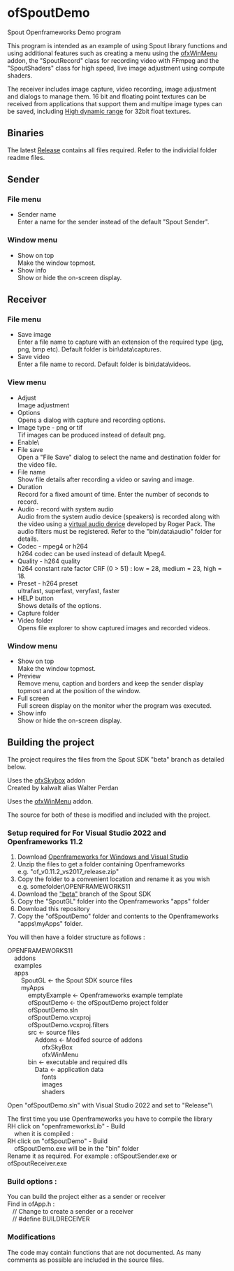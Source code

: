 # ofSpoutDemo
Spout Openframeworks Demo program

This program is intended as an example of using Spout library functions and using additional features such as creating a menu using the [ofxWinMenu](https://github.com/leadedge/ofxWinMenu) addon, the "SpoutRecord" class for recording video with FFmpeg and the "SpoutShaders" class for high speed, live image adjustment using compute shaders.

The receiver includes image capture, video recording, image adjustment and dialogs to manage them. 16 bit and floating point textures can be received from applications that support them and multipe image types can be saved, including [High dynamic range](https://paulbourke.net/dataformats/pic/index.html) for 32bit float textures.

## Binaries

The latest [Release](https://github.com/leadedge/ofSpoutDemo/releases) contains all files required. Refer to the individial folder readme files.

## Sender

### File menu
* Sender name\
Enter a name for the sender instead of the default "Spout Sender".

### Window menu
* Show on top\
Make the window topmost.
* Show info\
Show or hide the on-screen display.

## Receiver

### File menu
* Save image\
Enter a file name to capture with an extension of the required type (jpg, png, bmp etc). Default folder is bin\data\captures.
* Save video\
Enter a file name to record. Default folder is bin\data\videos.

### View menu
* Adjust\
Image adjustment
* Options\
Opens a dialog with capture and recording options.
* Image type - png or tif\
Tif images can be produced instead of default png.
* Enable\
* File save\
Open a "File Save" dialog to select the name and destination folder for the video file.
* File name\
Show file details after recording a video or saving and image.
* Duration\
Record for a fixed amount of time. Enter the number of seconds to record.
* Audio - record with system audio\
Audio from the system audio device (speakers) is recorded along with the video using a [virtual audio device](https://github.com/rdp/virtual-audio-capture-grabber-device) developed by Roger Pack. The audio filters must be registered. Refer to the "bin\data\audio" folder for details.
* Codec - mpeg4 or h264\
h264 codec can be used instead of default Mpeg4.
* Quality - h264 quality\
h264 constant rate factor CRF (0 > 51) : low = 28, medium = 23, high = 18.
* Preset - h264 preset\
ultrafast, superfast, veryfast, faster
* HELP button\
Shows details of the options.
* Capture folder
* Video folder\
Opens file explorer to show captured images and recorded videos.

### Window menu
* Show on top\
Make the window topmost.
* Preview\
Remove menu, caption and borders and keep the sender display topmost and at the position of the window.
* Full screen\
Full screen display on the monitor wher the program was executed.
* Show info\
Show or hide the on-screen display.


## Building the project

The project requires the files from the Spout SDK "beta" branch as detailed below.

Uses the [ofxSkybox](https://github.com/kalwalt/ofxSkyBox) addon\
Created by kalwalt alias Walter Perdan

Uses the [ofxWinMenu](https://github.com/leadedge/ofxWinMenu) addon.

The source for both of these is modified and included with the project.

### Setup required for For Visual Studio 2022 and Openframeworks 11.2
  
  1) Download [Openframeworks for Windows and Visual Studio](https://openframeworks.cc/download)
  2) Unzip the files to get a folder containing Openframeworks\
       e.g. "of_v0.11.2_vs2017_release.zip"
  3) Copy the folder to a convenient location and rename it as you wish\
       e.g. somefolder\OPENFRAMEWORKS11
  4) Download the ["beta"](https://github.com/leadedge/Spout2/tree/beta) branch of the Spout SDK
  5) Copy the "SpoutGL" folder into the Openframeworks "apps" folder
  6) Download this repository
  7) Copy the "ofSpoutDemo" folder and contents to the Openframeworks "apps\myApps" folder.
  
You will then have a folder structure as follows :
  
OPENFRAMEWORKS11\
&nbsp;&nbsp;&nbsp;&nbsp;addons\
&nbsp;&nbsp;&nbsp;&nbsp;examples\
&nbsp;&nbsp;&nbsp;&nbsp;apps\
&nbsp;&nbsp;&nbsp;&nbsp;&nbsp;&nbsp;&nbsp;&nbsp;SpoutGL <- the Spout SDK source files\
&nbsp;&nbsp;&nbsp;&nbsp;&nbsp;&nbsp;&nbsp;&nbsp;myApps\
&nbsp;&nbsp;&nbsp;&nbsp;&nbsp;&nbsp;&nbsp;&nbsp;&nbsp;&nbsp;&nbsp;&nbsp;emptyExample <- Openframeworks example template\
&nbsp;&nbsp;&nbsp;&nbsp;&nbsp;&nbsp;&nbsp;&nbsp;&nbsp;&nbsp;&nbsp;&nbsp;ofSpoutDemo <- the ofSpoutDemo project folder\
&nbsp;&nbsp;&nbsp;&nbsp;&nbsp;&nbsp;&nbsp;&nbsp;&nbsp;&nbsp;&nbsp;&nbsp;ofSpoutDemo.sln\
&nbsp;&nbsp;&nbsp;&nbsp;&nbsp;&nbsp;&nbsp;&nbsp;&nbsp;&nbsp;&nbsp;&nbsp;ofSpoutDemo.vcxproj\
&nbsp;&nbsp;&nbsp;&nbsp;&nbsp;&nbsp;&nbsp;&nbsp;&nbsp;&nbsp;&nbsp;&nbsp;ofSpoutDemo.vcxproj.filters\
&nbsp;&nbsp;&nbsp;&nbsp;&nbsp;&nbsp;&nbsp;&nbsp;&nbsp;&nbsp;&nbsp;&nbsp;src <- source files\
&nbsp;&nbsp;&nbsp;&nbsp;&nbsp;&nbsp;&nbsp;&nbsp;&nbsp;&nbsp;&nbsp;&nbsp;&nbsp;&nbsp;&nbsp;&nbsp;Addons <- Modifed source of addons\
&nbsp;&nbsp;&nbsp;&nbsp;&nbsp;&nbsp;&nbsp;&nbsp;&nbsp;&nbsp;&nbsp;&nbsp;&nbsp;&nbsp;&nbsp;&nbsp;&nbsp;&nbsp;&nbsp;&nbsp;ofxSkyBox\
&nbsp;&nbsp;&nbsp;&nbsp;&nbsp;&nbsp;&nbsp;&nbsp;&nbsp;&nbsp;&nbsp;&nbsp;&nbsp;&nbsp;&nbsp;&nbsp;&nbsp;&nbsp;&nbsp;&nbsp;ofxWinMenu\
&nbsp;&nbsp;&nbsp;&nbsp;&nbsp;&nbsp;&nbsp;&nbsp;&nbsp;&nbsp;&nbsp;&nbsp;bin <- executable and required dlls\
&nbsp;&nbsp;&nbsp;&nbsp;&nbsp;&nbsp;&nbsp;&nbsp;&nbsp;&nbsp;&nbsp;&nbsp;&nbsp;&nbsp;&nbsp;&nbsp;Data <- application data\
&nbsp;&nbsp;&nbsp;&nbsp;&nbsp;&nbsp;&nbsp;&nbsp;&nbsp;&nbsp;&nbsp;&nbsp;&nbsp;&nbsp;&nbsp;&nbsp;&nbsp;&nbsp;&nbsp;&nbsp;fonts\
&nbsp;&nbsp;&nbsp;&nbsp;&nbsp;&nbsp;&nbsp;&nbsp;&nbsp;&nbsp;&nbsp;&nbsp;&nbsp;&nbsp;&nbsp;&nbsp;&nbsp;&nbsp;&nbsp;&nbsp;images\
&nbsp;&nbsp;&nbsp;&nbsp;&nbsp;&nbsp;&nbsp;&nbsp;&nbsp;&nbsp;&nbsp;&nbsp;&nbsp;&nbsp;&nbsp;&nbsp;&nbsp;&nbsp;&nbsp;&nbsp;shaders
                 
Open "ofSpoutDemo.sln" with Visual Studio 2022 and set to "Release"\
 
The first time you use Openframeworks you have to compile the library\
RH click on "openframeworksLib" - Build\
&nbsp;&nbsp;&nbsp;&nbsp;when it is compiled :\
RH click on "ofSpoutDemo" - Build\
&nbsp;&nbsp;&nbsp;&nbsp;ofSpoutDemo.exe will be in the "bin" folder\
Rename it as required. For example : ofSpoutSender.exe or ofSpoutReceiver.exe

### Build options :

You can build the project either as a sender or receiver\
Find in ofApp.h :\
&nbsp;&nbsp;&nbsp;// Change to create a sender or a receiver\
&nbsp;&nbsp;&nbsp;// #define BUILDRECEIVER

### Modifications

The code may contain functions that are not documented. As many comments as possible are included in the source files.




